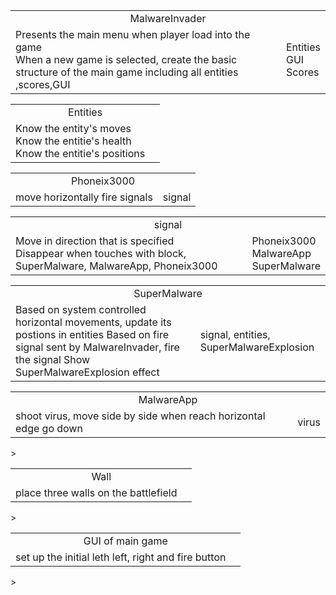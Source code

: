 <table><tr align = 'center'><td colspan = '2'>MalwareInvader</td></tr><tr><td>Presents the main menu when player load into the game<br>When a new game is selected, create the basic structure of the main game including all entities ,scores,GUI <br>
</td>
<td>Entities<br>
GUI<br>
Scores<br></td>
</tr>
</table>

<table><tr align = 'center'><td colspan = '2'>Entities</td></tr>
<tr><td>Know the entity's moves<br>
Know the entitie's health<br>
Know the entitie's positions
</td>
<td></td></tr></table>


<table><tr align = 'center'><td colspan = '2'>Phoneix3000</td></tr><tr><td>move horizontally
fire signals</td><td>signal</td></tr></table>


<table><tr align = 'center'><td colspan = '2'>signal</td></tr><tr><td>
Move in direction that is specified <br>
Disappear when touches with block, SuperMalware, MalwareApp, Phoneix3000<br>
</td><td>
Phoneix3000 <br>
MalwareApp <br>
SuperMalware
</td></tr></table>

<table><tr align = 'center'><td colspan = '2'>SuperMalware</td></tr><tr><td>
Based on system controlled horizontal movements, update its postions in entities
Based on fire signal sent by MalwareInvader, fire the signal
Show SuperMalwareExplosion effect
</td><td>signal, entities, SuperMalwareExplosion</td></tr></table>

<table><tr align = 'center'><td colspan = '2'>MalwareApp</td></tr><tr><td>shoot virus, move side by side
when reach horizontal edge go down
</td><td>virus
</td></tr></table>>

<table><tr align = 'center'><td colspan = '2'>Wall</td></tr><tr><td>place three walls
on the battlefield
</td><td></td></tr></table>>
<table><tr align = 'center'><td colspan = '2'>GUI of main game</td></tr><tr><td>set up the initial leth
left, right and fire button
</td><td></td></tr></table>>

